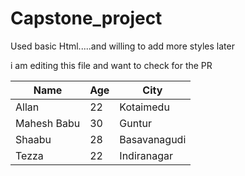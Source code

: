 # Capstone_project
Used basic Html.....and willing to add more styles later 


i am editing this file and want to check for the PR

| Name           | Age | City       |
|--------        |-----|------------|
| Allan | 22  | Kotaimedu   |
| Mahesh Babu | 30  | Guntur  |
| Shaabu| 28  |Basavanagudi|
|Tezza|22|Indiranagar|
